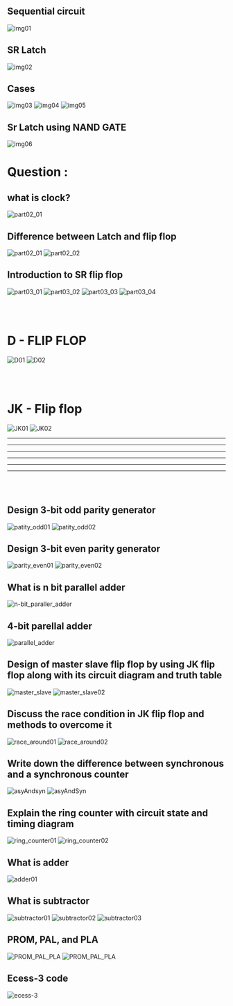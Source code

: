 ## Sequential circuit
![img01](./assets/img01.jpg)
## SR Latch
![img02](./assets/img02.jpg)
## Cases
![img03](./assets/img03.jpg)
![img04](./assets/img04.jpg)
![img05](./assets/img05.jpg)
## Sr Latch using NAND GATE
![img06](./assets/img06.jpg)


# Question : 
## what is clock?
![part02_01](./assets/clock.jpg)

## Difference between Latch and flip flop
![part02_01](./assets/part02_01.jpg)
![part02_02](./assets/part02_02.jpg)

## Introduction to SR flip flop
![part03_01](./assets/part03_01.jpg)
![part03_02](./assets/part03_02.jpg)
![part03_03](./assets/part03_03.jpg)
![part03_04](./assets/part03_04.jpg)

<br><br>

# D - FLIP FLOP
![D01](./assets/D01.jpg)
![D02](./assets/D02.jpg)

<br><br>

# JK - Flip flop
![JK01](./assets/jk01.jpg)
![JK02](./assets/jk02.jpg)


<hr><hr><hr><hr><hr><hr>

<br><br>


## Design 3-bit odd parity generator
![patity_odd01](./assets/parity_odd01.jpg)
![patity_odd02](./assets/parity_odd02.jpg)

## Design 3-bit even parity generator
![parity_even01](./assets/parity_even01.jpg)
![parity_even02](./assets/parity_even02.jpg)

## What is n bit parallel adder
![n-bit_paraller_adder](./assets/n-bit%20parallel%20adder.jpg)

## 4-bit parellal adder
![parallel_adder](./assets/parralel_adder01.jpg)

## Design of master slave flip flop by using JK flip flop along with its circuit diagram and truth table
![master_slave](./assets/master_slave01.jpg)
![master_slave02](./assets/master_slave02.jpg)

## Discuss the race condition in JK flip flop and methods to overcome it
![race_around01](./assets/race_around01.jpg)
![race_around02](./assets/race_around02.jpg)

## Write down the difference between synchronous and a synchronous counter
![asyAndsyn](./assets/sysnchronousAndasynchronous01.jpg)
![asyAndSyn](./assets/sysnchronousAndasynchronous02.jpg)

## Explain the ring counter with circuit state and timing diagram
![ring_counter01](./assets/ring_counter01.jpg)
![ring_counter02](./assets/ring_counter02.jpg)

## What is adder
![adder01](./assets/adder01.jpg)

## What is subtractor
![subtractor01](./assets/subtractor01.jpg)
![subtractor02](./assets/subtractor02.jpg)
![subtractor03](./assets/subtractor03.jpg)


## PROM, PAL, and PLA
![PROM_PAL_PLA](./assets/PROM_PAL_PLA01.jpg)
![PROM_PAL_PLA](./assets/PROM_PAL_PLA02.jpg)

## Ecess-3 code
![ecess-3](./assets/excess-3%20code.jpg)